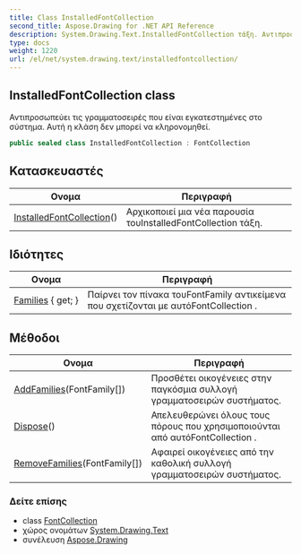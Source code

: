 ```yaml
---
title: Class InstalledFontCollection
second_title: Aspose.Drawing for .NET API Reference
description: System.Drawing.Text.InstalledFontCollection τάξη. Αντιπροσωπεύει τις γραμματοσειρές που είναι εγκατεστημένες στο σύστημα. Αυτή η κλάση δεν μπορεί να κληρονομηθεί.
type: docs
weight: 1220
url: /el/net/system.drawing.text/installedfontcollection/
---
```

## InstalledFontCollection class

Αντιπροσωπεύει τις γραμματοσειρές που είναι εγκατεστημένες στο σύστημα. Αυτή η κλάση δεν μπορεί να κληρονομηθεί.

```csharp
public sealed class InstalledFontCollection : FontCollection
```

## Κατασκευαστές

| Ονομα | Περιγραφή |
| --- | --- |
| [InstalledFontCollection](installedfontcollection/)() | Αρχικοποιεί μια νέα παρουσία τουInstalledFontCollection τάξη. |

## Ιδιότητες

| Ονομα | Περιγραφή |
| --- | --- |
| [Families](../../system.drawing.text/fontcollection/families/) { get; } | Παίρνει τον πίνακα τουFontFamily αντικείμενα που σχετίζονται με αυτόFontCollection . |

## Μέθοδοι

| Ονομα | Περιγραφή |
| --- | --- |
| [AddFamilies](../../system.drawing.text/installedfontcollection/addfamilies/)(FontFamily[]) | Προσθέτει οικογένειες στην παγκόσμια συλλογή γραμματοσειρών συστήματος. |
| [Dispose](../../system.drawing.text/fontcollection/dispose/)() | Απελευθερώνει όλους τους πόρους που χρησιμοποιούνται από αυτόFontCollection . |
| [RemoveFamilies](../../system.drawing.text/installedfontcollection/removefamilies/)(FontFamily[]) | Αφαιρεί οικογένειες από την καθολική συλλογή γραμματοσειρών συστήματος. |

### Δείτε επίσης

* class [FontCollection](../fontcollection/)
* χώρος ονομάτων [System.Drawing.Text](../../system.drawing.text/)
* συνέλευση [Aspose.Drawing](../../)


